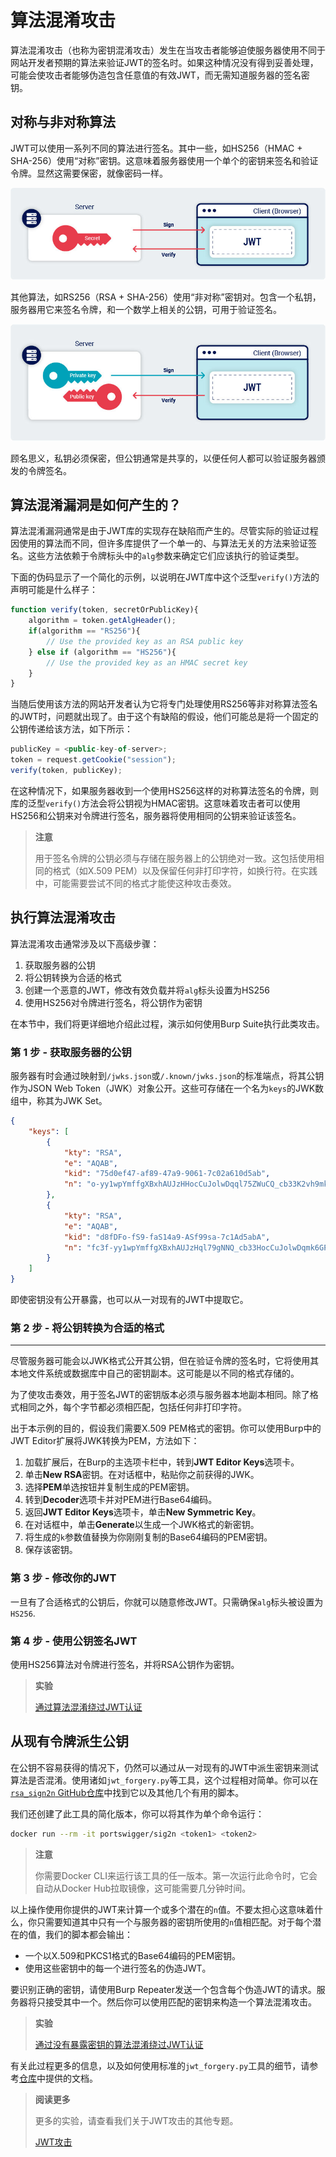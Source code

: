 # 算法混淆攻击

算法混淆攻击（也称为密钥混淆攻击）发生在当攻击者能够迫使服务器使用不同于网站开发者预期的算法来验证JWT的签名时。如果这种情况没有得到妥善处理，可能会使攻击者能够伪造包含任意值的有效JWT，而无需知道服务器的签名密钥。

## 对称与非对称算法

JWT可以使用一系列不同的算法进行签名。其中一些，如HS256（HMAC + SHA-256）使用“对称”密钥。这意味着服务器使用一个单个的密钥来签名和验证令牌。显然这需要保密，就像密码一样。

![](../../.gitbook/assets/imgs/advanced/jwt/jwt-symmetric-signing-algorithm.jpg)

其他算法，如RS256（RSA + SHA-256）使用“非对称”密钥对。包含一个私钥，服务器用它来签名令牌，和一个数学上相关的公钥，可用于验证签名。

![](../../.gitbook/assets/imgs/advanced/jwt/jwt-asymmetric-signing-algorithm.jpg)

顾名思义，私钥必须保密，但公钥通常是共享的，以便任何人都可以验证服务器颁发的令牌签名。

## 算法混淆漏洞是如何产生的？

算法混淆漏洞通常是由于JWT库的实现存在缺陷而产生的。尽管实际的验证过程因使用的算法而不同，但许多库提供了一个单一的、与算法无关的方法来验证签名。这些方法依赖于令牌标头中的`alg`参数来确定它们应该执行的验证类型。

下面的伪码显示了一个简化的示例，以说明在JWT库中这个泛型`verify()`方法的声明可能是什么样子：

```javascript
function verify(token, secretOrPublicKey){
    algorithm = token.getAlgHeader();
    if(algorithm == "RS256"){
        // Use the provided key as an RSA public key
    } else if (algorithm == "HS256"){
        // Use the provided key as an HMAC secret key
    }
}
```

当随后使用该方法的网站开发者认为它将专门处理使用RS256等非对称算法签名的JWT时，问题就出现了。由于这个有缺陷的假设，他们可能总是将一个固定的公钥传递给该方法，如下所示：

```javascript
publicKey = <public-key-of-server>;
token = request.getCookie("session");
verify(token, publicKey);
```

在这种情况下，如果服务器收到一个使用HS256这样的对称算法签名的令牌，则库的泛型`verify()`方法会将公钥视为HMAC密钥。这意味着攻击者可以使用HS256和公钥来对令牌进行签名，服务器将使用相同的公钥来验证该签名。

> **注意**
>
> 用于签名令牌的公钥必须与存储在服务器上的公钥绝对一致。这包括使用相同的格式（如X.509 PEM）以及保留任何非打印字符，如换行符。在实践中，可能需要尝试不同的格式才能使这种攻击奏效。

## 执行算法混淆攻击

算法混淆攻击通常涉及以下高级步骤：

1. 获取服务器的公钥
2. 将公钥转换为合适的格式
3. 创建一个恶意的JWT，修改有效负载并将`alg`标头设置为HS256
4. 使用HS256对令牌进行签名，将公钥作为密钥

在本节中，我们将更详细地介绍此过程，演示如何使用Burp Suite执行此类攻击。

### 第 1 步 - 获取服务器的公钥

服务器有时会通过映射到`/jwks.json`或`/.known/jwks.json`的标准端点，将其公钥作为JSON Web Token（JWK）对象公开。这些可存储在一个名为`keys`的JWK数组中，称其为JWK Set。

```json
{
    "keys": [
        {
            "kty": "RSA",
            "e": "AQAB",
            "kid": "75d0ef47-af89-47a9-9061-7c02a610d5ab",
            "n": "o-yy1wpYmffgXBxhAUJzHHocCuJolwDqql75ZWuCQ_cb33K2vh9mk6GPM9gNN4Y_qTVX67WhsN3JvaFYw-fhvsWQ"
        },
        {
            "kty": "RSA",
            "e": "AQAB",
            "kid": "d8fDFo-fS9-faS14a9-ASf99sa-7c1Ad5abA",
            "n": "fc3f-yy1wpYmffgXBxhAUJzHql79gNNQ_cb33HocCuJolwDqmk6GPM4Y_qTVX67WhsN3JvaFYw-dfg6DH-asAScw"
        }
    ]
}
```

即使密钥没有公开暴露，也可以从一对现有的JWT中提取它。

### 第 2 步 - 将公钥转换为合适的格式

---

尽管服务器可能会以JWK格式公开其公钥，但在验证令牌的签名时，它将使用其本地文件系统或数据库中自己的密钥副本。这可能是以不同的格式存储的。

为了使攻击奏效，用于签名JWT的密钥版本必须与服务器本地副本相同。除了格式相同之外，每个字节都必须相匹配，包括任何非打印字符。

出于本示例的目的，假设我们需要X.509 PEM格式的密钥。你可以使用Burp中的JWT Editor扩展将JWK转换为PEM，方法如下：

1. 加载扩展后，在Burp的主选项卡栏中，转到**JWT Editor Keys**选项卡。
2. 单击**New RSA**密钥。在对话框中，粘贴你之前获得的JWK。
3. 选择**PEM**单选按钮并复制生成的PEM密钥。
4. 转到**Decoder**选项卡并对PEM进行Base64编码。
5. 返回**JWT Editor Keys**选项卡，单击**New Symmetric Key**。
6. 在对话框中，单击**Generate**以生成一个JWK格式的新密钥。
7. 将生成的`k`参数值替换为你刚刚复制的Base64编码的PEM密钥。
8. 保存该密钥。

### 第 3 步 - 修改你的JWT

一旦有了合适格式的公钥后，你就可以随意修改JWT。只需确保`alg`标头被设置为`HS256`.

### 第 4 步 - 使用公钥签名JWT

使用HS256算法对令牌进行签名，并将RSA公钥作为密钥。

> **实验**
>
> [通过算法混淆绕过JWT认证](https://portswigger.net/web-security/jwt/algorithm-confusion/lab-jwt-authentication-bypass-via-algorithm-confusion)

## 从现有令牌派生公钥

在公钥不容易获得的情况下，仍然可以通过从一对现有的JWT中派生密钥来测试算法是否混淆。使用诸如`jwt_forgery.py`等工具，这个过程相对简单。你可以在[`rsa_sign2n` GitHub仓库](https://github.com/silentsignal/rsa_sign2n)中找到它以及其他几个有用的脚本。

我们还创建了此工具的简化版本，你可以将其作为单个命令运行：

```bash
docker run --rm -it portswigger/sig2n <token1> <token2>
```

> **注意**
>
> 你需要Docker CLI来运行该工具的任一版本。第一次运行此命令时，它会自动从Docker Hub拉取镜像，这可能需要几分钟时间。

以上操作使用你提供的JWT来计算一个或多个潜在的`n`值。不要太担心这意味着什么，你只需要知道其中只有一个与服务器的密钥所使用的`n`值相匹配。对于每个潜在的值，我们的脚本都会输出：

- 一个以X.509和PKCS1格式的Base64编码的PEM密钥。
- 使用这些密钥中的每一个进行签名的伪造JWT。

要识别正确的密钥，请使用Burp Repeater发送一个包含每个伪造JWT的请求。服务器将只接受其中一个。然后你可以使用匹配的密钥来构造一个算法混淆攻击。


> **实验**
>
> [通过没有暴露密钥的算法混淆绕过JWT认证](https://portswigger.net/web-security/jwt/algorithm-confusion/lab-jwt-authentication-bypass-via-algorithm-confusion-with-no-exposed-key)

有关此过程更多的信息，以及如何使用标准的`jwt_forgery.py`工具的细节，请参考[仓库](https://github.com/silentsignal/rsa_sign2n)中提供的文档。

> **阅读更多**
>
> 更多的实验，请查看我们关于JWT攻击的其他专题。
>
> [JWT攻击](./README.md)